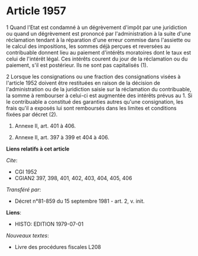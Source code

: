 # Article 1957

1 Quand l'Etat est condamné à un dégrèvement d'impôt par une juridiction ou quand un dégrèvement est prononcé par
l'administration à la suite d'une réclamation tendant à la réparation d'une erreur commise dans l'assiette ou le calcul des
impositions, les sommes déjà perçues et reversées au contribuable donnent lieu au paiement d'intérêts moratoires dont le taux
est celui de l'intérêt légal. Ces intérêts courent du jour de la réclamation ou du paiement, s'il est postérieur. Ils ne sont
pas capitalisés (1).

2 Lorsque les consignations ou une fraction des consignations visées à l'article 1952 doivent être restituées en raison de la
décision de l'administration ou de la juridiction saisie sur la réclamation du contribuable, la somme à rembourser à celui-ci
est augmentée des intérêts prévus au 1. Si le contribuable a constitué des garanties autres qu'une consignation, les frais
qu'il a exposés lui sont remboursés dans les limites et conditions fixées par décret (2).

1) Annexe II, art. 401 à 406.

2) Annexe II, art. 397 à 399 et 404 à 406.

**Liens relatifs à cet article**

_Cite_:

  - CGI 1952
  - CGIAN2 397, 398, 401, 402, 403, 404, 405, 406

_Transféré par_:

  - Décret n°81-859 du 15 septembre 1981 - art. 2, v. init.

**Liens**:

  - HISTO: EDITION 1979-07-01

_Nouveaux textes_:

  - Livre des procédures fiscales L208
